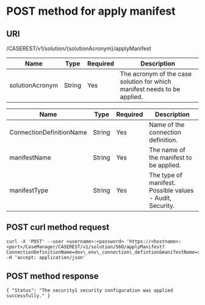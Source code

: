 # POST method for apply manifest

## URI

/CASEREST/v1/solution/{solutionAcronym}/applyManifest

| Name            | Type   | Required   | Description                                                              |
|-----------------|--------|------------|--------------------------------------------------------------------------|
| solutionAcronym | String | Yes        | The acronym of the case solution for which manifest needs to be applied. |

| Name                     | Type   | Required   | Description                                              |
|--------------------------|--------|------------|----------------------------------------------------------|
| ConnectionDefinitionName | String | Yes        | Name of the connection definition.                       |
| manifestName             | String | Yes        | The name of the manifest to be applied.                  |
| manifestType             | String | Yes        | The type of manifest. Possible values - Audit, Security. |

## POST curl method request

```
curl -X 'POST' --user <username>:<password> 'https://<hostname>:
<port>/CaseManager/CASEREST/v1/solution/S6O/applyManifest?
ConnectionDefinitionName=dev\_env\_connection\_defintion&manifestName=security1&manifestType=security' -H 'accept: application/json'
```

## POST method response

```
{ "Status": "The security1 security configuration was applied successfully." }
```